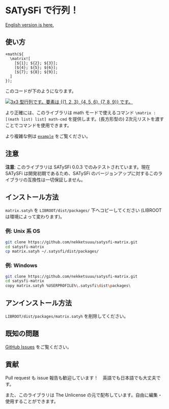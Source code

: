 # SATySFi で行列！

[English version is here.][README.md]

## 使い方

```satysfi
+math(${
  \matrix![
    [${1}; ${2}; ${3}];
    [${4}; ${5}; ${6}];
    [${7}; ${8}; ${9}];
  ]
});
```

このコードが下のようになります。

[![3x3 型行列です。要素は {{1, 2, 3}, {4, 5, 6}, {7, 8, 9}} です。][sample_matrix.png]][sample_matrix.png]

より正確には、このライブラリは math モードで使えるコマンド `\matrix : [(math list) list] math-cmd` を提供します。(長方形型の) 2次元リストを渡すことでコマンドを使用できます。

より複雑な例は [`example`][example] をご覧ください。

## 注意

**注意**: このライブラリは SATySFi 0.0.3 でのみテストされています。現在 SATySFi は開発初期であるため、SATySFi のバージョンアップに対するこのライブラリの互換性は一切保証しません。

## インストール方法

`matrix.satyh` を `LIBROOT/dist/packages/` 下へコピーしてください (LIBROOT は環境によって変わります)。

### 例: Unix 系 OS

```sh
git clone https://github.com/nekketsuuu/satysfi-matrix.git
cd satysfi-matrix
cp matrix.satyh ~/.satysfi/dist/packages/
```

### 例: Windows

```sh
git clone https://github.com/nekketsuuu/satysfi-matrix.git
cd satysfi-matrix
copy matrix.satyh %USERPROFILE%\.satysfi\dist\packages\
```

## アンインストール方法

`LIBROOT/dist/packages/matrix.satyh` を削除してください。

## 既知の問題

[GitHub Issues] をご覧ください。

## 貢献

Pull request も issue 報告も歓迎しています！　英語でも日本語でも大丈夫です。

また、このライブラリは The Unlicense の元で配布しています。自由に編集・使用することができます。


  [README.md]: https://github.com/nekketsuuu/satysfi-matrix/blob/master/README.md
  [sample_matrix.png]: https://raw.githubusercontent.com/nekketsuuu/satysfi-matrix/master/doc/img/sample_matrix.png
  [example]: https://github.com/nekketsuuu/satysfi-matrix/blob/master/example
  [GitHub Issues]: https://github.com/nekketsuuu/satysfi-matrix/issues
